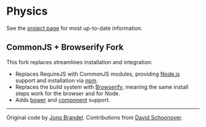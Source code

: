 Physics
=======

See the [project page](http://jonobr1.github.com/Physics) for most up-to-date information.


## CommonJS + Browserify Fork

This fork replaces streamlines installation and integration:
 * Replaces RequireJS with CommonJS modules, providing [Node.js](http://nodejs.org) support and installation via [npm](http://npmjs.org).
 * Replaces the build system with [Browserify](http://browserify.org), meaning the same install steps work for the browser and for Node.
 * Adds [bower](http://bower.io) and [component](https://github.com/component/component) support.


---

Original code by [Jono Brandel](https://github.com/jonobr1). Contributions from [David Schoonover](https://github.com/dsc).
